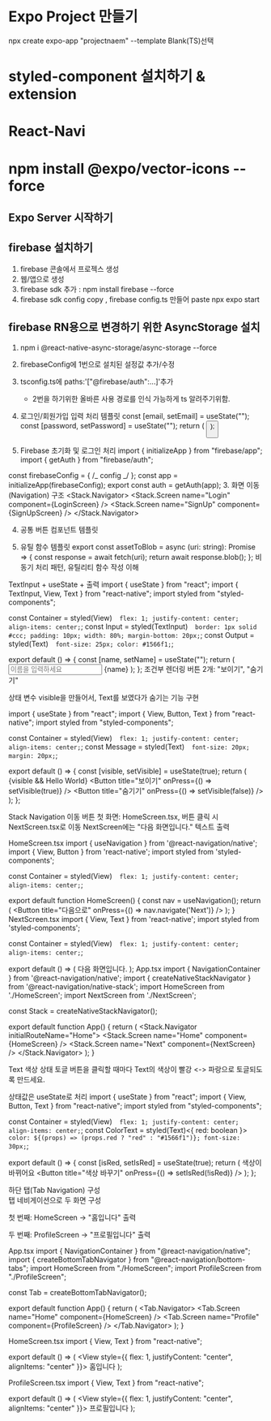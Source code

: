 # Expo Project 만들기

npx create expo-app "projectnaem" --template
Blank(TS)선택

# styled-component 설치하기 & extension

# React-Navi

# npm install @expo/vector-icons --force

## Expo Server 시작하기

## firebase 설치하기

1. firebase 콘솔에서 프로젝스 생성
2. 웹/앱으로 생성
3. firebase sdk 추가 : npm install firebase --force
4. firebase sdk config copy , firebase config.ts 만들어 paste
   npx expo start

## firebase RN용으로 변경하기 위한 AsyncStorage 설치

1. npm i @react-native-async-storage/async-storage --force
2. firebaseConfig에 1번으로 설치된 설정값 추가/수정
3. tsconfig.ts에 paths:'["@firebase/auth":...]'추가

   - 2번을 하기위한 올바른 사용 경로를 인식 가능하게 ts 알려주기위함.

4. 로그인/회원가입 입력 처리 템플릿
   const [email, setEmail] = useState("");
   const [password, setPassword] = useState("");
   return (
   <Container>
   <TextInput value={email} onChangeText={setEmail} placeholder="Email" />
   <TextInput value={password} onChangeText={setPassword} secureTextEntry />
   <Button title="로그인" onPress={handleLogin} />
   </Container>
   );

5. Firebase 초기화 및 로그인 처리
   import { initializeApp } from "firebase/app";
   import { getAuth } from "firebase/auth";

const firebaseConfig = { /_ config _/ };
const app = initializeApp(firebaseConfig);
export const auth = getAuth(app); 3. 화면 이동(Navigation) 구조
<Stack.Navigator>
<Stack.Screen name="Login" component={LoginScreen} />
<Stack.Screen name="SignUp" component={SignUpScreen} />
</Stack.Navigator>

4. 공통 버튼 컴포넌트 템플릿
   <TouchableOpacity onPress={onPress}>
   <Icon name={iconName} size={24} />
   </TouchableOpacity>

5. 유틸 함수 템플릿
   export const assetToBlob = async (uri: string): Promise<Blob> => {
   const response = await fetch(uri);
   return await response.blob();
   };
   비동기 처리 패턴, 유틸리티 함수 작성 이해

TextInput + useState + 출력
import { useState } from "react";
import { TextInput, View, Text } from "react-native";
import styled from "styled-components";

const Container = styled(View)`  flex: 1;
  justify-content: center;
  align-items: center;`;
const Input = styled(TextInput)`  border: 1px solid #ccc;
  padding: 10px;
  width: 80%;
  margin-bottom: 20px;`;
const Output = styled(Text)`  font-size: 25px;
  color: #1566f1;`;

export default () => {
const [name, setName] = useState("");
return (
<Container>
<Input placeholder="이름을 입력하세요" onChangeText={setName} />
<Output>{name}</Output>
</Container>
);
};
조건부 렌더링
버튼 2개: "보이기", "숨기기"

상태 변수 visible을 만들어서, Text를 보였다가 숨기는 기능 구현

import { useState } from "react";
import { View, Button, Text } from "react-native";
import styled from "styled-components";

const Container = styled(View)`  flex: 1;
  justify-content: center;
  align-items: center;`;
const Message = styled(Text)`  font-size: 20px;
  margin: 20px;`;

export default () => {
const [visible, setVisible] = useState(true);
return (
<Container>
{visible && <Message>Hello World</Message>}
<Button title="보이기" onPress={() => setVisible(true)} />
<Button title="숨기기" onPress={() => setVisible(false)} />
</Container>
);
};

Stack Navigation 이동 버튼
첫 화면: HomeScreen.tsx, 버튼 클릭 시 NextScreen.tsx로 이동
NextScreen에는 "다음 화면입니다." 텍스트 출력

HomeScreen.tsx
import { useNavigation } from '@react-navigation/native';
import { View, Button } from 'react-native';
import styled from 'styled-components';

const Container = styled(View)`  flex: 1;
  justify-content: center;
  align-items: center;`;

export default function HomeScreen() {
const nav = useNavigation();
return (
<Container>
<Button title="다음으로" onPress={() => nav.navigate('Next')} />
</Container>
);
}
NextScreen.tsx
import { View, Text } from 'react-native';
import styled from 'styled-components';

const Container = styled(View)`  flex: 1;
  justify-content: center;
  align-items: center;`;

export default () => (
<Container>
<Text>다음 화면입니다.</Text>
</Container>
);
App.tsx
import { NavigationContainer } from '@react-navigation/native';
import { createNativeStackNavigator } from '@react-navigation/native-stack';
import HomeScreen from './HomeScreen';
import NextScreen from './NextScreen';

const Stack = createNativeStackNavigator();

export default function App() {
return (
<NavigationContainer>
<Stack.Navigator initialRouteName="Home">
<Stack.Screen name="Home" component={HomeScreen} />
<Stack.Screen name="Next" component={NextScreen} />
</Stack.Navigator>
</NavigationContainer>
);
}

Text 색상 상태 토글
버튼을 클릭할 때마다 Text의 색상이 빨강 <-> 파랑으로 토글되도록 만드세요.

상태값은 useState로 처리
import { useState } from "react";
import { View, Button, Text } from "react-native";
import styled from "styled-components";

const Container = styled(View)`  flex: 1;
  justify-content: center;
  align-items: center;`;
const ColorText = styled(Text)<{ red: boolean }>`  color: ${(props) => (props.red ? "red" : "#1566f1")};
  font-size: 30px;`;

export default () => {
const [isRed, setIsRed] = useState(true);
return (
<Container>
<ColorText red={isRed}>색상이 바뀌어요</ColorText>
<Button title="색상 바꾸기" onPress={() => setIsRed(!isRed)} />
</Container>
);
};

하단 탭(Tab Navigation) 구성  
탭 네비게이션으로 두 화면 구성

첫 번째: HomeScreen → "홈입니다" 출력

두 번째: ProfileScreen → "프로필입니다" 출력

App.tsx
import { NavigationContainer } from "@react-navigation/native";
import { createBottomTabNavigator } from "@react-navigation/bottom-tabs";
import HomeScreen from "./HomeScreen";
import ProfileScreen from "./ProfileScreen";

const Tab = createBottomTabNavigator();

export default function App() {
return (
<NavigationContainer>
<Tab.Navigator>
<Tab.Screen name="Home" component={HomeScreen} />
<Tab.Screen name="Profile" component={ProfileScreen} />
</Tab.Navigator>
</NavigationContainer>
);
}

HomeScreen.tsx
import { View, Text } from "react-native";

export default () => (
<View style={{ flex: 1, justifyContent: "center", alignItems: "center" }}>
<Text>홈입니다</Text>
</View>
);

ProfileScreen.tsx
import { View, Text } from "react-native";

export default () => (
<View style={{ flex: 1, justifyContent: "center", alignItems: "center" }}>
<Text>프로필입니다</Text>
</View>
);
